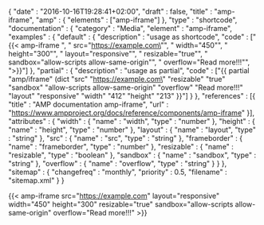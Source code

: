 {
    "date" : "2016-10-16T19:28:41+02:00",
    "draft" : false,
    "title" : "amp-iframe",
    "amp" : {
        "elements" : ["amp-iframe"]
    },
    "type" : "shortcode",
    "documentation" : {
        "category" : "Media",
        "element" : "amp-iframe",
        "examples" : {
            "default" : {
              "description" : "usage as shortcode",
              "code" : ["{{< amp-iframe ", "  src=\"https://example.com\"", "  width=\"450\"", "  height=\"300\"", "  layout=\"responsive\"", "  resizable=\"true\"", "  sandbox=\"allow-scripts allow-same-origin\"", "  overflow=\"Read more!!!\"", ">}}"]
            },
            "partial" : {
              "description" : "usage as partial",
              "code" : ["{{ partial \"amp/iframe\" (dict \"src\" \"https://example.com\" \"resizable\" \"true\" \"sandbox\" \"allow-scripts allow-same-origin\" \"overflow\" \"Read more!!!\" \"layout\" \"responsive\" \"width\" \"412\" \"height\" \"213\" }}"]
            }
        },
        "references" : [{
            "title" : "AMP documentation amp-iframe",
            "url" : "https://www.ampproject.org/docs/reference/components/amp-iframe"
        }],
        "attributes" : {
            "width" : {
               "name" : "width",
               "type" : "number"
            },
            "height" : {
               "name" : "height",
               "type" : "number"
            },
            "layout" : {
               "name" : "layout",
               "type" : "string"
            },
            "src" : {
             "name" : "src",
             "type" : "string"
            },
            "frameborder" : {
            "name" : "frameborder",
            "type" : "number"
            },
            "resizable" : {
            "name" : "resizable",
            "type" : "boolean"
            },
            "sandbox" : {
            "name" : "sandbox",
            "type" : "string"
            },
            "overflow" : {
            "name" : "overflow",
            "type" : "string"
            }
        }
    },
    "sitemap" : {
      "changefreq" : "monthly",
      "priority" : 0.5,
      "filename" : "sitemap.xml"
    }
}

{{< amp-iframe src="https://example.com" layout="responsive" width="450" height="300" resizable="true" sandbox="allow-scripts allow-same-origin" overflow="Read more!!!"  >}}
